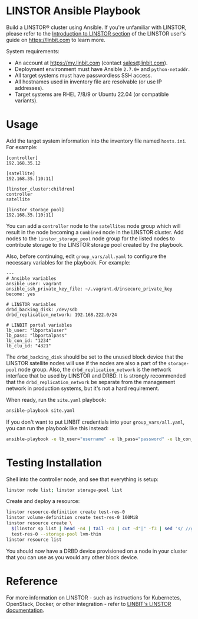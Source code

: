 # LINSTOR Ansible Playbook

Build a LINSTOR® cluster using Ansible. If you're unfamiliar with LINSTOR,
please refer to the 
[Introduction to LINSTOR section](https://linbit.com/drbd-user-guide/linstor-guide-1_0-en/#p-linstor-introduction)
of the LINSTOR user's guide on https://linbit.com to learn more.

System requirements:

  - An account at https://my.linbit.com (contact sales@linbit.com).
  - Deployment environment must have Ansible `2.7.0+` and `python-netaddr`.
  - All target systems must have passwordless SSH access.
  - All hostnames used in inventory file are resolvable (or use IP addresses).
  - Target systems are RHEL 7/8/9  or Ubuntu 22.04 (or compatible variants).

# Usage

Add the target system information into the inventory file named `hosts.ini`.
For example:
```
[controller]
192.168.35.12

[satellite]
192.168.35.[10:11]

[linstor_cluster:children]
controller
satellite

[linstor_storage_pool]
192.168.35.[10:11]
```

You can add a `controller` node to the `satellites` node group which will
result in the node becoming a `Combined` node in the LINSTOR cluster.
Add nodes to the `linstor_storage_pool` node group for the listed nodes
to contribute storage to the LINSTOR storage pool created by the playbook.

Also, before continuing, edit `group_vars/all.yaml` to configure the necessary
variables for the playbook. For example:
```
---
# Ansible variables
ansible_user: vagrant
ansible_ssh_private_key_file: ~/.vagrant.d/insecure_private_key
become: yes

# LINSTOR variables
drbd_backing_disk: /dev/sdb
drbd_replication_network: 192.168.222.0/24

# LINBIT portal variables
lb_user: "lbportaluser"
lb_pass: "lbportalpass"
lb_con_id: "1234"
lb_clu_id: "4321"
```

The `drbd_backing_disk` should be set to the unused block device that the
LINSTOR satellite nodes will use if the nodes are also a part of the
`storage-pool` node group. Also, the `drbd_replication_network` is the network
interface that be used by LINSTOR and DRBD. It is strongly recommended that the
`drbd_replication_network` be separate from the management network in production
systems, but it's not a hard requirement.

When ready, run the `site.yaml` playbook:

```sh
ansible-playbook site.yaml
```

If you don't want to put LINBIT credentials into your `group_vars/all.yaml`, you
can run the playbook like this instead:

```sh
ansible-playbook -e lb_user="username" -e lb_pass="password" -e lb_con_id="1234" -e lb_clu_id="1234" site.yaml
```

# Testing Installation

Shell into the controller node, and see that everything is setup:

```sh
linstor node list; linstor storage-pool list
```
Create and deploy a resource:

```sh
linstor resource-definition create test-res-0
linstor volume-definition create test-res-0 100MiB
linstor resource create \
  $(linstor sp list | head -n4 | tail -n1 | cut -d"|" -f3 | sed 's/ //g') \
  test-res-0 --storage-pool lvm-thin
linstor resource list
```
You should now have a DRBD device provisioned on a node in your cluster that you
can use as you would any other block device.

# Reference

For more information on LINSTOR - such as instructions for Kubernetes,
OpenStack, Docker, or other integration - refer to
[LINBIT's LINSTOR documentation](https://linbit.com/drbd-user-guide/linstor-guide-1_0-en/).

